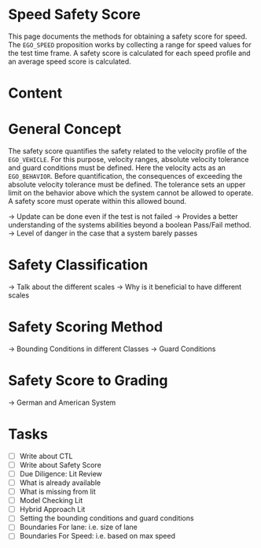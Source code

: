 # Speed Safety Score

This page documents the methods for obtaining a safety score for speed. The `EGO_SPEED` proposition works by collecting a range for speed values for the test time frame. A safety score is calculated for each speed profile and an average speed score is calculated.

# Content

# General Concept

The safety score quantifies the safety related to the velocity profile of the `EGO_VEHICLE`. For this purpose, velocity ranges, absolute velocity tolerance and guard conditions must be defined. Here the velocity acts as an `EGO_BEHAVIOR`. Before quantification, the consequences of exceeding the absolute velocity tolerance must be defined. The tolerance sets an upper limit on the behavior above which the system cannot be allowed to operate. A safety score must operate within this allowed bound. 

-> Update can be done even if the test is not failed
-> Provides a better understanding of the systems abilities beyond a boolean Pass/Fail method.
-> Level of danger in the case that a system barely passes

# Safety Classification

-> Talk about the different scales
-> Why is it beneficial to have different scales

# Safety Scoring Method

-> Bounding Conditions in different Classes
-> Guard Conditions

# Safety Score to Grading

-> German and American System

# Tasks

- [ ] Write about CTL
- [ ] Write about Safety Score
- [ ] Due Diligence: Lit Review
- [ ] What is already available
- [ ] What is missing from lit
- [ ] Model Checking Lit
- [ ] Hybrid Approach Lit
- [ ] Setting the bounding conditions and guard conditions
- [ ] Boundaries For lane: i.e. size of lane
- [ ] Boundaries For Speed: i.e. based on max speed